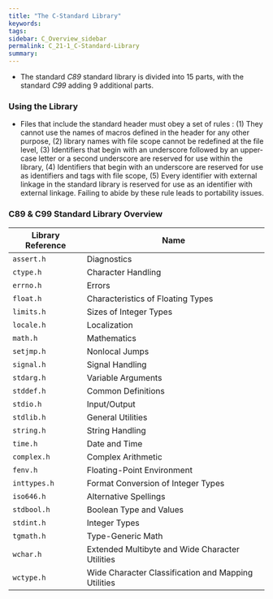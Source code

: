 ```yaml
---
title: "The C-Standard Library"
keywords:
tags:
sidebar: C_Overview_sidebar
permalink: C_21-1_C-Standard-Library
summary:
---
```


- The standard *C89* standard library is divided into 15 parts, with the standard *C99* adding 9 additional parts.
### Using the Library
- Files that include the standard header must obey a set of rules : (1) They cannot use the names of macros defined in the header for any other purpose, (2) library names with file scope cannot be redefined at the file level, (3) Identifiers that begin with an underscore followed by an upper-case letter or a second underscore are reserved for use within the library, (4) Identifiers that begin with an underscore are reserved for use as identifiers and tags with file scope, (5) Every identifier with external linkage in the standard library is reserved for use as an identifier with external linkage. Failing to abide by these rule leads to portability issues.
### C89 & C99 Standard Library Overview

| Library Reference | Name |
|-------------------|--------------|
| ```assert.h``` | Diagnostics |
| ```ctype.h``` | Character Handling |
| ```errno.h``` | Errors |
| ```float.h``` | Characteristics of Floating Types |
| ```limits.h``` | Sizes of Integer Types |
| ```locale.h``` | Localization |
| ```math.h``` | Mathematics |
| ```setjmp.h``` | Nonlocal Jumps |
| ```signal.h``` | Signal Handling |
| ```stdarg.h``` | Variable Arguments |
| ```stddef.h``` | Common Definitions |
| ```stdio.h``` | Input/Output |
| ```stdlib.h``` | General Utilities |
| ```string.h``` | String Handling |
| ```time.h``` | Date and Time |
| ```complex.h``` | Complex Arithmetic |
| ```fenv.h``` | Floating-Point Environment |
| ```inttypes.h``` | Format Conversion of Integer Types |
| ```iso646.h``` | Alternative Spellings |
| ```stdbool.h``` | Boolean Type and Values |
| ```stdint.h``` | Integer Types |
| ```tgmath.h``` | Type-Generic Math |
| ```wchar.h``` | Extended Multibyte and Wide Character Utilities |
| ```wctype.h``` | Wide Character Classification and Mapping Utilities |